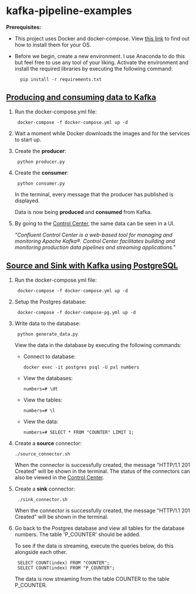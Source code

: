 # kafka-pipeline-examples
**Prerequisites:**
* This project uses Docker and docker-compose. View [this link](https://docs.docker.com/compose/install/) to find out how to install them for your OS.

* Before we begin, create a new environment. I use Anaconda to do this but feel free to use any tool of your liking.     Activate the environment and install the required libraries by executing the following command:
        
        pip install -r requirements.txt

## [Producing and consuming data to Kafka](https://github.com/Wesley-Bos/kafka-pipeline-examples/tree/master/producer-consumer)
1. Run the docker-compose.yml file:
        
        docker-compose -f docker-compose.yml up -d
2. Wait a moment while Docker downloads the images and for the services to start up.
3. Create the **producer**:
        
        python producer.py
4. Create the **consumer**:

        python consumer.py
   In the terminal, every message that the producer has published is displayed.
   
   Data is now being **produced** and **consumed** from Kafka.
   
5. By going to the [Control Center](http://localhost:9021), the same data can be seen in a UI.
   
   *"Confluent Control Center is a web-based tool for managing and monitoring Apache Kafka®. Control Center facilitates building and monitoring production data pipelines and streaming applications."*

## [Source and Sink with Kafka using PostgreSQL](https://github.com/Wesley-Bos/kafka-pipeline-examples/tree/master/source-sink)
1. Run the docker-compose.yml file:

        docker-compose -f docker-compose.yml up -d
2. Setup the Postgres database:
        
        docker-compose -f docker-compose-pg.yml up -d
3. Write data to the database:

        python generate_data.py
        
   View the data in the database by executing the following commands:    
   * Connect to database:
         
         docker exec -it postgres psql -U pxl numbers
   * View the databases:       
   
         numbers=# \dt
   * View the tables:
         
         numbers=# \l
   * View the data:
   
         numbers=# SELECT * FROM "COUNTER" LIMIT 1;
4. Create a **source** connector:
  
       ./source_connector.sh
   When the connector is successfully created, the message "HTTP/1.1 201 Created" will be shown in the terminal.
   The status of the connectors can also be viewed in the [Control Center](http://localhost:9021).
5. Create a **sink** connector:
  
        ./sink_connector.sh
   When the connector is successfully created, the message "HTTP/1.1 201 Created" will be shown in the terminal.
6. Go back to the Postgres database and view all tables for the database numbers. The table 'P_COUNTER' should be added. 
    
    To see if the data is streaming, execute the queries below, do this alongside each other.
   
        SELECT COUNT(index) FROM "COUNTER";
        SELECT COUNT(index) FROM "P_COUNTER";
   
    The data is now streaming from the table COUNTER to the table P_COUNTER.
